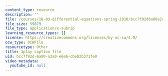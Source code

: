 ```yaml
---
content_type: resource
description: ''
file: /courses/18-03-differential-equations-spring-2010/bcc7f92d6a80a2a0e6e6cbe82b371fe0_WBJ_iXudb-s.srt
file_size: 59879
file_type: application/x-subrip
learning_resource_types: []
license: https://creativecommons.org/licenses/by-nc-sa/4.0/
ocw_type: OCWFile
resourcetype: Other
title: 3play caption file
uid: bcc7f92d-6a80-a2a0-e6e6-cbe82b371fe0
video_metadata:
  youtube_id: null
---
```

